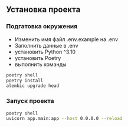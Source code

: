 ## Установка проекта
### Подгатовка окружения
- Изменить имя файл .env.example на .env
- Заполнить данные в .env
- установить Python ^3.10
- установить Poetry
- выполнить команды

```bash
poetry shell
poetry install
alembic upgrade head
```

### Запуск проекта
```bash
poetry shell
uvicorn app.main:app --host 0.0.0.0 --reload
```

